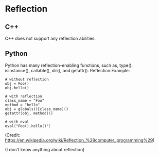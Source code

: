 # Reflection

## C++
C++ does not support any reflection abilities.

## Python
Python has many reflection-enabling functions, such as, type(), isinstance(), callable(), dir(), and getattr().
Reflection Example:

    # without reflection
    obj = Foo()
    obj.hello()

    # with reflection
    class_name = "Foo"
    method = "hello"
    obj = globals()[class_name]()
    getattr(obj, method)()

    # with eval
    eval("Foo().hello()")

(Credit: https://en.wikipedia.org/wiki/Reflection_%28computer_programming%29)
































(I don't know anything about reflection)
